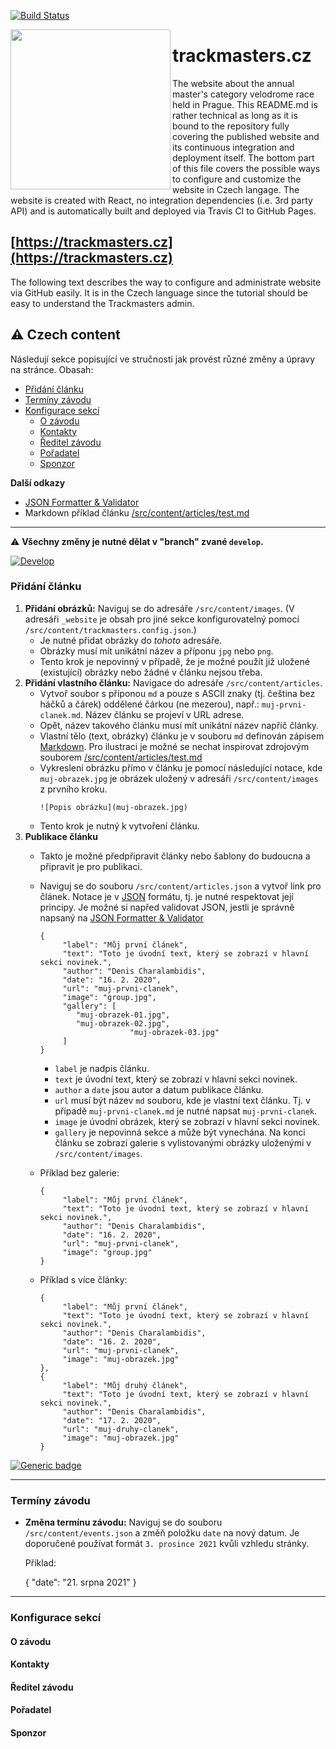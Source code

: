 [![Build Status](https://travis-ci.com/trackmasters/trackmasters.github.io.svg?branch=develop)](https://travis-ci.com/trackmasters/trackmasters.github.io)

<img align="left" top="-50" src="https://nikolas-charalambidis.github.io/cdn/trackmasters/trackmasters.png" width=256px border="0">

# trackmasters.cz

The website about the annual master's category velodrome race held in Prague. This README.md is rather technical as long as it is bound to the repository fully covering the published website and its continuous integration and deployment itself. The bottom part of this file covers the possible ways to configure and customize the website in Czech langage. The website is created with React, no integration dependencies (i.e. 3rd party API) and is automatically built and deployed via Travis CI to GitHub Pages.

## [https://trackmasters.cz](https://trackmasters.cz)

The following text describes the way to configure and administrate website via GitHub easily. It is in the Czech language since the tutorial should be easy to understand the Trackmasters admin.

## :warning: Czech content

Následují sekce popisující ve stručnosti jak provést různé změny a úpravy na stránce. Obasah:

 - [Přidání článku](https://github.com/trackmasters/trackmasters.github.io/blob/develop/README.md#p%C5%99id%C3%A1n%C3%AD-%C4%8Dl%C3%A1nku)
 - [Termíny závodu](https://github.com/trackmasters/trackmasters.github.io/blob/develop/README.md#term%C3%ADny-z%C3%A1vodu)
 - [Konfigurace sekcí](https://github.com/trackmasters/trackmasters.github.io/blob/develop/README.md#konfigurace-sekc%C3%AD)
     - [O závodu](https://github.com/trackmasters/trackmasters.github.io/blob/develop/README.md#o-z%C3%A1vodu)
     - [Kontakty](https://github.com/trackmasters/trackmasters.github.io/blob/develop/README.md#kontakty)
     - [Ředitel závodu](https://github.com/trackmasters/trackmasters.github.io/blob/develop/README.md#%C5%99editel-z%C3%A1vodu)
     - [Pořadatel](https://github.com/trackmasters/trackmasters.github.io/blob/develop/README.md#po%C5%99adatel)
     - [Sponzor](https://github.com/trackmasters/trackmasters.github.io/blob/develop/README.md#sponzor)

**Další odkazy**
 - [JSON Formatter & Validator](https://jsonformatter.curiousconcept.com/)
 - Markdown příklad článku [/src/content/articles/test.md](https://raw.githubusercontent.com/trackmasters/trackmasters.github.io/develop/src/content/articles/test.md)

______________________

:warning: **Všechny změny je nutné dělat v "branch" zvané `develop`.**

[![Develop](https://raw.githubusercontent.com/Nikolas-Charalambidis/cdn/master/trackmasters/develop.png)](https://raw.githubusercontent.com/Nikolas-Charalambidis/cdn/master/trackmasters/develop.png)

### Přidání článku

1. **Přidání obrázků:** Naviguj se do adresáře `/src/content/images`. (V adresáři `_website` je obsah pro jiné sekce konfigurovatelný pomocí `/src/content/trackmasters.config.json`.)
    - Je nutné přidat obrázky do *tohoto* adresáře.
    - Obrázky musí mít unikátní název a příponu `jpg` nebo `png`.
    - Tento krok je nepovinný v případě, že je možné použít již uložené (existující) obrázky nebo žádné v článku nejsou třeba.
2. **Přidání vlastního článku:** Navigace do adresáře `/src/content/articles`. 
    - Vytvoř soubor s příponou `md` a pouze s ASCII znaky (tj. čeština bez háčků a čárek) oddělené čárkou (ne mezerou), např.: `muj-prvni-clanek.md`. Název článku se projeví v URL adrese.
    - Opět, název takového článku musí mít unikátní název napříč články.
    - Vlastní tělo (text, obrázky) článku je v souboru `md` definován zápisem [Markdown](https://cs.wikipedia.org/wiki/Markdown). Pro ilustraci je možné se nechat inspirovat zdrojovým souborem [/src/content/articles/test.md](https://raw.githubusercontent.com/trackmasters/trackmasters.github.io/develop/src/content/articles/test.md)
    - Vykreslení obrázku přímo v článku je pomocí následující notace, kde `muj-obrazek.jpg` je obrázek uložený v adresáři `/src/content/images` z prvního kroku.
      ```
      ![Popis obrázku](muj-obrazek.jpg)
      ```
    - Tento krok je nutný k vytvoření článku.
3. **Publikace článku**
    - Takto je možné předpřipravit články nebo šablony do budoucna a připravit je pro publikaci.
    - Naviguj se do souboru `/src/content/articles.json` a vytvoř link pro článek. Notace je v [JSON](https://zdrojak.cz/clanky/json-jednotny-format-pro-vymenu-dat/) formátu, tj. je nutné respektovat její principy. Je možné si napřed validovat JSON, jestli je správně napsaný na [JSON Formatter & Validator](https://jsonformatter.curiousconcept.com/)

          {
		       "label": "Můj první článek",
		       "text": "Toto je úvodní text, který se zobrazí v hlavní sekci novinek.",
		       "author": "Denis Charalambidis",
		       "date": "16. 2. 2020",
		       "url": "muj-prvni-clanek",
		       "image": "group.jpg",
		       "gallery": [
			      "muj-obrazek-01.jpg",
			      "muj-obrazek-02.jpg",
                              "muj-obrazek-03.jpg"
		       ]
          }

        - `label` je nadpis článku.
        - `text` je úvodní text, který se zobrazí v hlavní sekci novinek.
        - `author` a `date` jsou autor a datum publikace článku.
        - `url` musí být název `md` souboru, kde je vlastní text článku. Tj. v případě `muj-prvni-clanek.md` je nutné napsat `muj-prvni-clanek`.
        - `image` je úvodní obrázek, který se zobrazí v hlavní sekci novinek.
        - `gallery` je nepovinná sekce a může být vynechána. Na konci článku se zobrazí galerie s vylistovanými obrázky uloženými v `/src/content/images`.
    - Příklad bez galerie:
    
          {
		       "label": "Můj první článek",
		       "text": "Toto je úvodní text, který se zobrazí v hlavní sekci novinek.",
		       "author": "Denis Charalambidis",
		       "date": "16. 2. 2020",
		       "url": "muj-prvni-clanek",
		       "image": "group.jpg"
   	      }
    - Příklad s více články:
    
          {
		       "label": "Můj první článek",
		       "text": "Toto je úvodní text, který se zobrazí v hlavní sekci novinek.",
		       "author": "Denis Charalambidis",
		       "date": "16. 2. 2020",
		       "url": "muj-prvni-clanek",
		       "image": "muj-obrazek.jpg"
   	      },
          {
		       "label": "Můj druhý článek",
		       "text": "Toto je úvodní text, který se zobrazí v hlavní sekci novinek.",
		       "author": "Denis Charalambidis",
		       "date": "17. 2. 2020",
		       "url": "muj-druhy-clanek",
		       "image": "muj-obrazek.jpg"
   	      }
	      

[![Generic badge](https://img.shields.io/badge/Status-In%20progress-yellow.svg)](https://shields.io/)

______________________

### Termíny závodu

- **Změna termínu závodu:** Naviguj se do souboru `/src/content/events.json` a změň položku `date` na nový datum. Je doporučené používat formát `3. prosince 2021` kvůli vzhledu stránky. 
  
  Příklad:
  
  	{
  	    "date":  "21. srpna 2021"
  	}

______________________

### Konfigurace sekcí

#### O závodu

#### Kontakty

#### Ředitel závodu

#### Pořadatel

#### Sponzor

